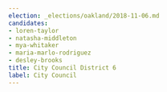 ```yaml
---
election: _elections/oakland/2018-11-06.md
candidates:
- loren-taylor
- natasha-middleton
- mya-whitaker
- maria-marlo-rodriguez
- desley-brooks
title: City Council District 6
label: City Council
---
```


